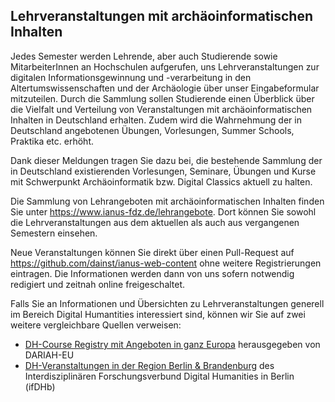 ## Lehrveranstaltungen mit archäoinformatischen Inhalten

Jedes Semester werden Lehrende, aber auch Studierende sowie MitarbeiterInnen an Hochschulen aufgerufen, uns Lehrveranstaltungen zur digitalen
Informationsgewinnung und -verarbeitung in den Altertumswissenschaften und der Archäologie über unser Eingabeformular mitzuteilen. Durch die Sammlung sollen
Studierende einen Überblick über die Vielfalt und Verteilung von Veranstaltungen mit archäoinformatischen Inhalten in Deutschland erhalten. Zudem wird die
Wahrnehmung der in Deutschland angebotenen Übungen, Vorlesungen, Summer Schools, Praktika etc. erhöht.

Dank dieser Meldungen tragen Sie dazu bei, die bestehende Sammlung der in Deutschland existierenden Vorlesungen, Seminare, Übungen und Kurse mit Schwerpunkt
Archäoinformatik bzw. Digital Classics aktuell zu halten.

Die Sammlung von Lehrangeboten mit archäoinformatischen Inhalten finden Sie unter https://www.ianus-fdz.de/lehrangebote. Dort können Sie sowohl die
Lehrveranstaltungen aus dem aktuellen als auch aus vergangenen Semestern einsehen.

Neue Veranstaltungen können Sie direkt über einen Pull-Request auf https://github.com/dainst/ianus-web-content ohne weitere Registrierungen eintragen. Die
Informationen werden dann von uns sofern notwendig redigiert und zeitnah online freigeschaltet.

Falls Sie an Informationen und Übersichten zu Lehrveranstaltungen generell im Bereich Digital Humantities interessiert sind, können wir Sie auf zwei weitere vergleichbare Quellen verweisen:

- [DH-Course Registry mit Angeboten in ganz Europa](https://dh-registry.de.dariah.eu/) herausgegeben von DARIAH-EU
- [DH-Veranstaltungen in der Region Berlin & Brandenburg](http://www.ifdhberlin.de/lehre/dh-lehrveranstaltungen-in-der-region) des Interdisziplinären Forschungsverbund Digital Humanities in Berlin (ifDHb)
